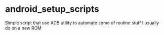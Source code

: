 # android_setup_scripts
Simple script that use ADB utility to automate some of routine stuff I usually do on a new ROM
